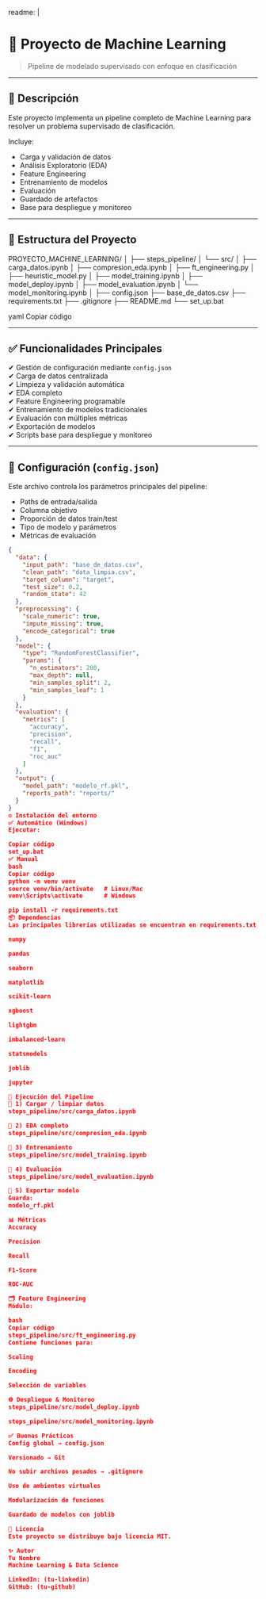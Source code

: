 readme: |
  # 🧠 Proyecto de Machine Learning  
  > Pipeline de modelado supervisado con enfoque en clasificación

  ---

  ## 📌 Descripción

  Este proyecto implementa un pipeline completo de Machine Learning para resolver un problema supervisado de clasificación.  

  Incluye:
  - Carga y validación de datos
  - Análisis Exploratorio (EDA)
  - Feature Engineering
  - Entrenamiento de modelos
  - Evaluación
  - Guardado de artefactos
  - Base para despliegue y monitoreo

  ---

  ## 📁 Estructura del Proyecto

PROYECTO_MACHINE_LEARNING/
│
├── steps_pipeline/
│ └── src/
│ ├── carga_datos.ipynb
│ ├── compresion_eda.ipynb
│ ├── ft_engineering.py
│ ├── heuristic_model.py
│ ├── model_training.ipynb
│ ├── model_deploy.ipynb
│ ├── model_evaluation.ipynb
│ └── model_monitoring.ipynb
│
├── config.json
├── base_de_datos.csv
├── requirements.txt
├── .gitignore
├── README.md
└── set_up.bat

yaml
Copiar código

---

## ✅ Funcionalidades Principales

✔ Gestión de configuración mediante `config.json`  
✔ Carga de datos centralizada  
✔ Limpieza y validación automática  
✔ EDA completo  
✔ Feature Engineering programable  
✔ Entrenamiento de modelos tradicionales  
✔ Evaluación con múltiples métricas  
✔ Exportación de modelos  
✔ Scripts base para despliegue y monitoreo  

---

## 🧩 Configuración (`config.json`)

Este archivo controla los parámetros principales del pipeline:  
- Paths de entrada/salida  
- Columna objetivo  
- Proporción de datos train/test  
- Tipo de modelo y parámetros  
- Métricas de evaluación  

```json
{
  "data": {
    "input_path": "base_de_datos.csv",
    "clean_path": "data_limpia.csv",
    "target_column": "target",
    "test_size": 0.2,
    "random_state": 42
  },
  "preprocessing": {
    "scale_numeric": true,
    "impute_missing": true,
    "encode_categorical": true
  },
  "model": {
    "type": "RandomForestClassifier",
    "params": {
      "n_estimators": 200,
      "max_depth": null,
      "min_samples_split": 2,
      "min_samples_leaf": 1
    }
  },
  "evaluation": {
    "metrics": [
      "accuracy",
      "precision",
      "recall",
      "f1",
      "roc_auc"
    ]
  },
  "output": {
    "model_path": "modelo_rf.pkl",
    "reports_path": "reports/"
  }
}
⚙ Instalación del entorno
✅ Automático (Windows)
Ejecutar:

Copiar código
set_up.bat
✅ Manual
bash
Copiar código
python -m venv venv
source venv/bin/activate   # Linux/Mac
venv\Scripts\activate      # Windows

pip install -r requirements.txt
📦 Dependencias
Las principales librerías utilizadas se encuentran en requirements.txt, incluyendo:

numpy

pandas

seaborn

matplotlib

scikit-learn

xgboost

lightgbm

imbalanced-learn

statsmodels

joblib

jupyter

🚀 Ejecución del Pipeline
🔹 1) Cargar / limpiar datos
steps_pipeline/src/carga_datos.ipynb

🔹 2) EDA completo
steps_pipeline/src/compresion_eda.ipynb

🔹 3) Entrenamiento
steps_pipeline/src/model_training.ipynb

🔹 4) Evaluación
steps_pipeline/src/model_evaluation.ipynb

🔹 5) Exportar modelo
Guarda:
modelo_rf.pkl

📊 Métricas
Accuracy

Precision

Recall

F1-Score

ROC-AUC

🗂 Feature Engineering
Módulo:

bash
Copiar código
steps_pipeline/src/ft_engineering.py
Contiene funciones para:

Scaling

Encoding

Selección de variables

🌐 Despliegue & Monitoreo
steps_pipeline/src/model_deploy.ipynb

steps_pipeline/src/model_monitoring.ipynb

✅ Buenas Prácticas
Config global → config.json

Versionado → Git

No subir archivos pesados → .gitignore

Uso de ambientes virtuales

Modularización de funciones

Guardado de modelos con joblib

📄 Licencia
Este proyecto se distribuye bajo licencia MIT.

✨ Autor
Tu Nombre
Machine Learning & Data Science

LinkedIn: (tu-linkedin)
GitHub: (tu-github)